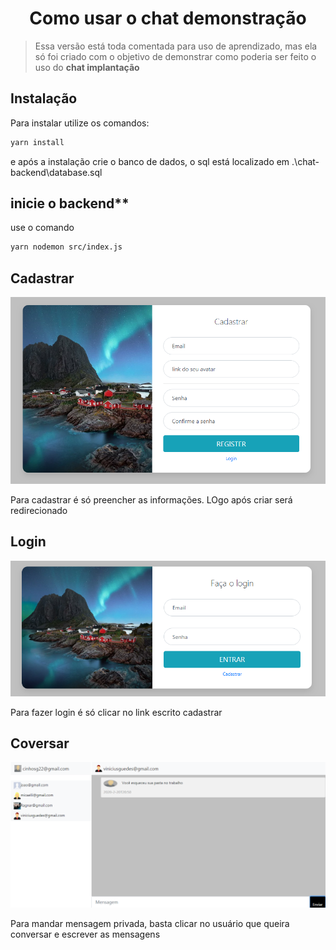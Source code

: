 <h1 align="center">Como usar o chat demonstração</h1>

>Essa versão está toda comentada para uso de aprendizado, mas ela só foi criado com o objetivo de demonstrar como poderia ser feito o uso do **chat implantação** 

## Instalação
Para instalar utilize os comandos:
```bash
yarn install
```
e após a instalação crie o banco de dados, o sql está localizado em .\chat-backend\database.sql

## inicie o backend**
use o comando 
```bash
yarn nodemon src/index.js
```
## Cadastrar
![](./static/cadastrar.PNG)

Para cadastrar é só preencher as informações. LOgo após criar será redirecionado

## Login
![](./static/login.PNG)

Para fazer login é só clicar no link escrito cadastrar

## Coversar
![](./static/conversa.PNG)

Para mandar mensagem privada, basta clicar no usuário que queira conversar e escrever as mensagens

